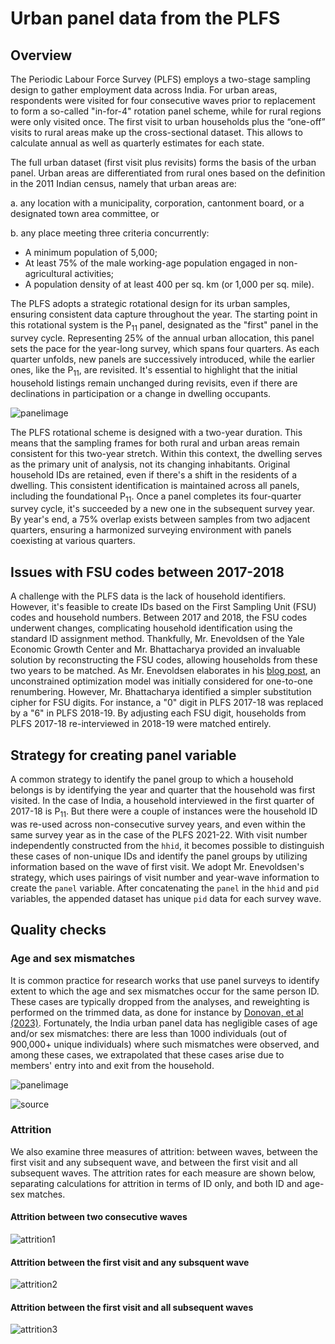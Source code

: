 # Urban panel data from the PLFS

## Overview
The Periodic Labour Force Survey (PLFS) employs a two-stage sampling design to gather employment data across India. For urban areas, respondents were visited for four consecutive waves prior to replacement to form a so-called "in-for-4" rotation panel scheme, while for rural regions were only visited once. The first visit to urban households plus the “one-off” visits to rural areas make up the cross-sectional dataset. This allows to calculate annual as well as quarterly estimates for each state.

The full urban dataset (first visit plus revisits) forms the basis of the urban panel. Urban areas are differentiated from rural ones based on the definition in the 2011 Indian census, namely that urban areas are:

a. any location with a municipality, corporation, cantonment board, or a designated town area committee, or

b. any place meeting three criteria concurrently:
- A minimum population of 5,000;
- At least 75% of the male working-age population engaged in non-agricultural activities;
- A population density of at least 400 per sq. km (or 1,000 per sq. mile).

The PLFS adopts a strategic rotational design for its urban samples, ensuring consistent data capture throughout the year. The starting point in this rotational system is the P<sub>11</sub> panel, designated as the "first" panel in the survey cycle. Representing 25% of the annual urban allocation, this panel sets the pace for the year-long survey, which spans four quarters. As each quarter unfolds, new panels are successively introduced, while the earlier ones, like the P<sub>11</sub>, are revisited. It's essential to highlight that the initial household listings remain unchanged during revisits, even if there are declinations in participation or a change in dwelling occupants.

![panelimage](utilities/panel_india.PNG)

The PLFS rotational scheme is designed with a two-year duration. This means that the sampling frames for both rural and urban areas remain consistent for this two-year stretch. Within this context, the dwelling serves as the primary unit of analysis, not its changing inhabitants. Original household IDs are  retained, even if there's a shift in the residents of a dwelling. This consistent identification is maintained across all panels, including the foundational P<sub>11</sub>. Once a panel completes its four-quarter survey cycle, it's succeeded by a new one in the subsequent survey year. By year's end, a 75% overlap exists between samples from two adjacent quarters, ensuring a harmonized surveying environment with panels coexisting at various quarters. 

## Issues with FSU codes between 2017-2018

A challenge with the PLFS data is the lack of household identifiers. However, it's feasible to create IDs based on the First Sampling Unit (FSU) codes and household numbers. Between 2017 and 2018, the FSU codes underwent changes, complicating household identification using the standard ID assignment method. Thankfully, Mr. Enevoldsen of the Yale Economic Growth Center and Mr. Bhattacharya provided an invaluable solution by reconstructing the FSU codes, allowing households from these two years to be matched. As Mr. Enevoldsen elaborates in his [blog post](https://egc.yale.edu/about/perspectives/filling-gaps-indias-official-labor-force-survey-constructing-urban-panel), an unconstrained optimization model was initially considered for one-to-one renumbering. However, Mr. Bhattacharya identified a simpler substitution cipher for FSU digits. For instance, a "0" digit in PLFS 2017-18 was replaced by a "6" in PLFS 2018-19. By adjusting each FSU digit, households from PLFS 2017-18 re-interviewed in 2018-19 were matched entirely.


## Strategy for creating panel variable

A common strategy to identify the panel group to which a household belongs is by identifying the year and quarter that the household was first visited. In the case of India, a household interviewed in the first quarter of 2017-18 is P<sub>11</sub>. But there were a couple of instances were the household ID was re-used across non-consecutive survey years, and even within the same survey year as in the case of the PLFS 2021-22. With visit number independently constructed from the `hhid`, it becomes possible to distinguish these cases of non-unique IDs and identify the panel groups by utilizing information based on the wave of first visit. We adopt Mr. Enevoldsen's strategy, which uses pairings of visit number and year-wave information to create the `panel` variable. After concatenating the `panel` in the `hhid` and `pid` variables, the appended dataset has unique `pid` data for each survey wave.


## Quality checks

### Age and sex mismatches

It is common practice for research works that use panel surveys to identify extent to which the age and sex mismatches occur for the same person ID. These cases are typically dropped from the analyses, and reweighting is performed on the trimmed data, as done for instance by [Donovan, et al (2023)](https://academic.oup.com/qje/article-abstract/138/4/2287/7181328). Fortunately, the India urban panel data has negligible cases of age and/or sex mismatches: there are less than 1000 individuals (out of 900,000+ unique individuals) where such mismatches were observed, and among these cases, we extrapolated that these cases arise due to members' entry into and exit from the household. 

![panelimage](utilities/age_sex_matches.png)

![source](utilities/source_mismatches.png)


### Attrition

We also examine three measures of attrition: between waves, between the first visit and any subsequent wave, and between the first visit and all subsequent waves. The attrition rates for each measure are shown below, separating calculations for attrition in terms of ID only, and both ID and age-sex matches. 

#### Attrition between two consecutive waves
![attrition1](utilities/attrition_consecutive_waves.png)

#### Attrition between the first visit and any subsquent wave
![attrition2](utilities/attrition_any_wave.png)

#### Attrition between the first visit and all subsequent waves
![attrition3](utilities/attrition_all_waves.png)



